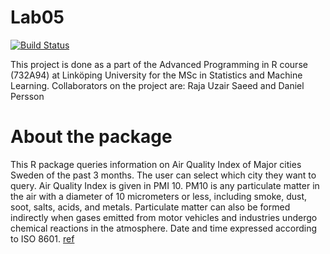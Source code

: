 # Lab05

[![Build Status](https://app.travis-ci.com/rjuzair/Lab05.svg?token=qpLLnyJLx6m2MizPimAi&branch=main)](https://app.travis-ci.com/rjuzair/Lab05)

This project is done as a part of the Advanced Programming in R course (732A94) at Linköping University for the MSc in Statistics and Machine Learning. Collaborators on the project are: Raja Uzair Saeed and Daniel Persson

# About the package
This R package queries information on Air Quality Index of Major cities Sweden of the past 3 months. The user can select which city they want to query. Air Quality Index is given in PMI 10. PM10 is any particulate matter in the air with a diameter of 10 micrometers or less, including smoke, dust, soot, salts, acids, and metals. Particulate matter can also be formed indirectly when gases emitted from motor vehicles and industries undergo chemical reactions in the atmosphere. Date and time expressed according to ISO 8601. [ref](https://en.wikipedia.org/wiki/ISO_8601)
